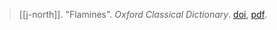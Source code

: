 > [[j-north]]. "Flamines". *Oxford Classical Dictionary*. [doi](https://doi-org.ezproxy.lib.utexas.edu/10.1093/acrefore/9780199381135.013.2672), [pdf](a/j-north2015.pdf).